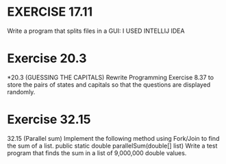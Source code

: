 # EXERCISE 17.11
Write a program that splits files in a GUI:
I USED INTELLIJ IDEA

# Exercise 20.3
*20.3 (GUESSING THE CAPITALS) Rewrite Programming Exercise 8.37 to store the pairs of states and capitals so that the questions are displayed randomly.

# Exercise 32.15 
32.15 (Parallel sum) Implement the following method using Fork/Join to find the sum of 
a list.
public static double parallelSum(double[] list)
Write a test program that finds the sum in a list of 9,000,000 double values.
